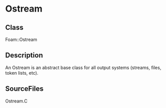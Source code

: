 # Ostream 
## Class
Foam::Ostream

## Description
An Ostream is an abstract base class for all output systems
(streams, files, token lists, etc).

## SourceFiles
Ostream.C

